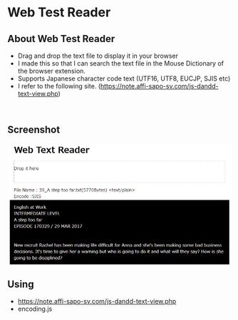 # Web Test Reader


## About Web Test Reader

* Drag and drop the text file to display it in your browser
* I made this so that I can search the text file in the Mouse Dictionary of the browser extension.
* Supports Japanese character code text (UTF16, UTF8, EUCJP, SJIS etc)
* I refer to the following site. (https://note.affi-sapo-sv.com/js-dandd-text-view.php)

<br>

## Screenshot

<img src="images/screenshot.png" width="600px">


<br>

## Using

* https://note.affi-sapo-sv.com/js-dandd-text-view.php
* encoding.js
